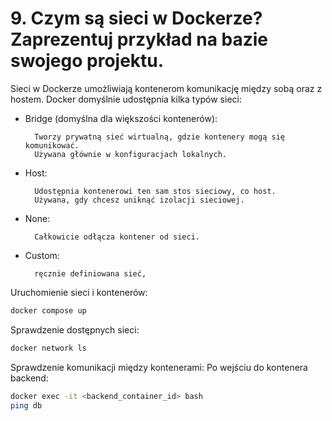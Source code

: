 # 9. Czym są sieci w Dockerze? Zaprezentuj przykład na bazie swojego projektu.

Sieci w Dockerze umożliwiają kontenerom komunikację między sobą oraz z hostem. Docker domyślnie udostępnia kilka typów sieci:

* Bridge (domyślna dla większości kontenerów):

        Tworzy prywatną sieć wirtualną, gdzie kontenery mogą się komunikować.
        Używana głównie w konfiguracjach lokalnych.  
* Host:

        Udostępnia kontenerowi ten sam stos sieciowy, co host.
        Używana, gdy chcesz uniknąć izolacji sieciowej.  
* None:

        Całkowicie odłącza kontener od sieci.  
* Custom:

        ręcznie definiowana sieć, 

Uruchomienie sieci i kontenerów:  
```sh
docker compose up
```

Sprawdzenie dostępnych sieci:
```sh
docker network ls
```

Sprawdzenie komunikacji między kontenerami: Po wejściu do kontenera backend:
```sh
docker exec -it <backend_container_id> bash
ping db
```